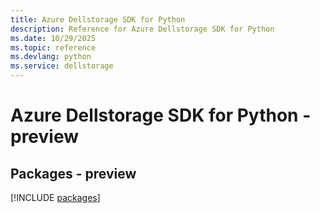 ```yaml
---
title: Azure Dellstorage SDK for Python
description: Reference for Azure Dellstorage SDK for Python
ms.date: 10/29/2025
ms.topic: reference
ms.devlang: python
ms.service: dellstorage
---
```

# Azure Dellstorage SDK for Python - preview
## Packages - preview
[!INCLUDE [packages](dellstorage-index.md)]